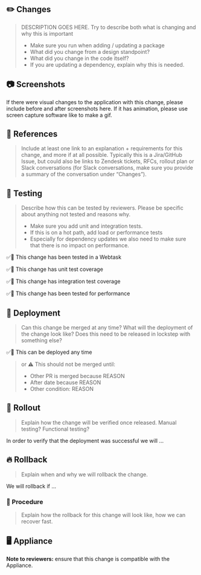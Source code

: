 ## ✏️ Changes
  
> DESCRIPTION GOES HERE. Try to describe both what is changing and why this is important
> - Make sure you run  when adding / updating a package
> - What did you change from a design standpoint?
> - What did you change in the code itself?
> - If you are updating a dependency, explain why this is needed.
  
## 📷 Screenshots
 
If there were visual changes to the application with this change, please include before and after screenshots here. If it has animation, please use screen capture software like  to make a gif.
  
## 🔗 References
  
> Include at least one link to an explanation + requirements for this change, and more if at all possible. Typically this is a Jira/GitHub Issue, but could also be links to Zendesk tickets, RFCs, rollout plan or Slack conversations (for Slack conversations, make sure you provide a summary of the conversation under “Changes”).
  
## 🎯 Testing
  
> Describe how this can be tested by reviewers. Please be specific about anything not tested and reasons why.
> - Make sure you add unit and integration tests.
> - If this is on a hot path, add load or performance tests
> - Especially for dependency updates we also need to make sure that there is no impact on performance.
   
✅🚫 This change has been tested in a Webtask
 
✅🚫 This change has unit test coverage
  
✅🚫 This change has integration test coverage
  
✅🚫 This change has been tested for performance
  
## 🚀 Deployment
  
> Can this change be merged at any time? What will the deployment of the change look like? Does this need to be released in lockstep with something else?
  
✅🚫 This can be deployed any time
  
> or
> ⚠️ This should not be merged until:
> - Other PR is merged because REASON
> - After date because REASON
> - Other condition: REASON
  
## 🎡 Rollout
  
> Explain how the change will be verified once released. Manual testing? Functional testing?
  
In order to verify that the deployment was successful we will …
  
## 🔥 Rollback
  
> Explain when and why we will rollback the change.
  
We will rollback if …
  
### 📄 Procedure
  
> Explain how the rollback for this change will look like, how we can recover fast.
 
## 🖥 Appliance
  
**Note to reviewers:** ensure that this change is compatible with the Appliance.
